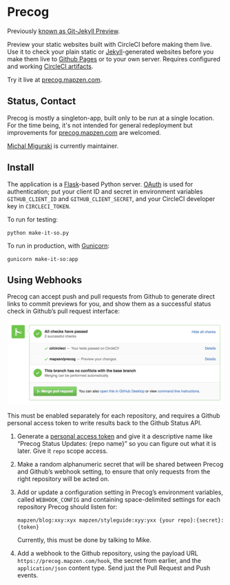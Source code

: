 Precog
======

Previously [known as Git-Jekyll Preview](http://github.com/codeforamerica/git-jekyll-preview).

Preview your static websites built with CircleCI before making them live.
Use it to check your plain static or [Jekyll](http://jekyllrb.com/)-generated
websites before you make them live to [Github Pages](http://pages.github.com/)
or to your own server. Requires configured and working
[CircleCI artifacts](https://circleci.com/docs/build-artifacts).

Try it live at [precog.mapzen.com](http://precog.mapzen.com).

Status, Contact
---------------

Precog is mostly a singleton-app, built only to be run at a single
location. For the time being, it's not intended for general redeployment but
improvements for [precog.mapzen.com](http://precog.mapzen.com)
are welcomed.

[Michal Migurski](https://github.com/migurski) is currently maintainer.

Install
-------

The application is a [Flask](http://flask.pocoo.org)-based Python server.
[OAuth](http://developer.github.com/v3/oauth/) is used for authentication;
put your client ID and secret in environment variables `GITHUB_CLIENT_ID`
and `GITHUB_CLIENT_SECRET`, and your CircleCI developer key in `CIRCLECI_TOKEN`.

To run for testing:

    python make-it-so.py

To run in production, with [Gunicorn](http://gunicorn.org):

    gunicorn make-it-so:app

Using Webhooks
--------------

Precog can accept push and pull requests from Github to generate direct links
to commit previews for you, and show them as a successful status check in
Github’s pull request interface:

![screenshot of webhook results in use](webhook-illustration.png)

This must be enabled separately for each repository, and requires a Github
personal access token to write results back to the Github Status API.

1. Generate a [personal access token](https://github.com/settings/tokens) and
   give it a descriptive name like “Precog Status Updates: {repo name}” so
   you can figure out what it is later. Give it `repo` scope access.
   
2. Make a random alphanumeric secret that will be shared between Precog
   and Github’s webhook setting, to ensure that only requests from the right
   repository will be acted on.
   
3. Add or update a configuration setting in  Precog’s environment variables,
   called `WEBHOOK_CONFIG` and containing space-delimited settings for each
   repository Precog should listen for:
   
   ```
   mapzen/blog:xxy:xyx mapzen/styleguide:xyy:yxx {your repo}:{secret}:{token}
   ```
   
   Currently, this must be done by talking to Mike.
   
4. Add a webhook to the Github repository, using the payload URL
   `https://precog.mapzen.com/hook`, the secret from earlier, and the
   `application/json` content type. Send just the Pull Request and Push events.
